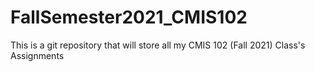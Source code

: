 # FallSemester2021_CMIS102
This is a git repository that will store all my CMIS 102 (Fall 2021) Class's Assignments 
